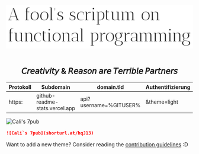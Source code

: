 <!-- DO NOT EDIT THIS FILE DIRECTLY -->
<br>
<section align="center"><img src="https://raw.githubusercontent.com/7pub/scriptum/master/scriptum.png" alt="scriptum"><br></section>
<br>

<h2 align="center">𝘊𝘳𝘦𝘢𝘵𝘪𝘷𝘪𝘵𝘺 & 𝘙𝘦𝘢𝘴𝘰𝘯 𝘢𝘳𝘦 𝘛𝘦𝘳𝘳𝘪𝘣𝘭𝘦 𝘗𝘢𝘳𝘵𝘯𝘦𝘳𝘴</h2>
  
| Protokoll | Subdomain | domain.tld | Authentifizierung | Colors | Icons |
-|-|-|-|-|-|
| https: | github-readme-stats.vercel.app | api?username=%GITUSER% | &theme=light | &show_icons=false | |

![Cali's 7pub](https://github-readme-stats.vercel.app/api?username=7pub&theme=light&show_icons=false)

```md
![Cali`s 7pub](shorturl.at/hqJ13)
```

Want to add a new theme? Consider reading the [contribution guidelines](../CONTRIBUTING.md#themes-contribution) :D
